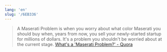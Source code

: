 ```yaml
---
lang: 'en'
slug: '/6EB336'
---
```


> A Maserati Problem is when you worry about what color Maserati you should buy when, years from now, you sell your newly-started startup for millions of dollars. It's a problem you shouldn't be worried about at the current stage. [What's a 'Maserati Problem?' - Quora](https://www.quora.com/Whats-a-Maserati-Problem)